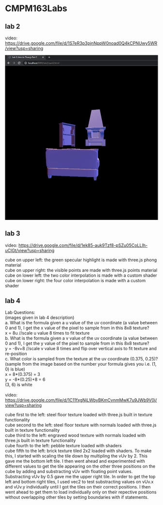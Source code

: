 # CMPM163Labs #
## lab 2 ##
video: https://drive.google.com/file/d/1S7eR3p3pjnNppW0noad0Q4kCPNUwy5WR/view?usp=sharing

![](images/lab2_part2_screenshot.png)

## lab 3 ##
video: https://drive.google.com/file/d/1ek85-auk9Tzf8-pSZu05CoLLIh-uClGt/view?usp=sharing

cube on upper left: the green specular highlight is made with three.js phong material\
cube on upper right: the visible points are made with three.js points material\
cube on lower left: the two color interpolation is made with a custom shader\
cube on lower right: the four color interpolation is made with a custom shader

## lab 4 ##
Lab Questions:\
(images given in lab 4 description)\
a. What is the formula given a u value of the uv coordinate (a value between 0 and 1), I get the x value of the pixel to sample from in this 8x8 texture?\
x = 8u //scale u value 8 times to fit texture \
b. What is the formula given a v value of the uv coordinate (a value between 0 and 1), I get the y value of the pixel to sample from in this 8x8 texture?\
y = -8v+8 //scale v value 8 times and flip over vertical axis to fit texture and re-position \
c. What color is sampled from the texture at the uv coordinate (0.375, 0.25)? (sample from the image based on the number your formula gives you i.e. (1, 0) is blue)\
x = 8*(0.375) = 3 \
y = -8*(0.25)+8 = 6 \
(3, 6) is white\
\
video: https://drive.google.com/file/d/1C11fxgNjLWbyBKmCvnmMwK7u9JWb9V0j/view?usp=sharing

cube first to the left: steel floor texture loaded with three.js built in texture functionality\
cube second to the left: steel floor texture with normals loaded with three.js built in texture functionality\
cube third to the left: engraved wood texture with normals loaded with three.js built in texture functionality\
cube fourth to the left: pebble texture loaded with shaders\
cube fifth to the left: brick texture tiled 2x2 loaded with shaders. To make this, I started with scaling the tile down by multipling the vUv by 2. This gave me the bottom left tile. I then went ahead and experimented with different values to get the tile appearing on the other three positions on the cube by adding and substracting vUv with floating point values. Substracting vUv by 0.5 gave me the upper right tile. In order to get the top left and bottom right tiles, I used vec2 to test substracting values on vUv.x and vUv.y individually until I got the tiles on their correct positions. I then went ahead to get them to load individually only on their repective positions without overlapping other tiles by setting boundaries with if statements.